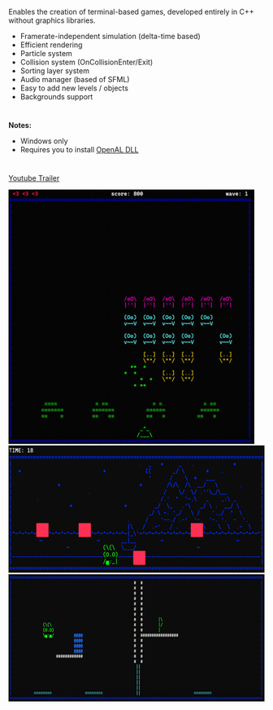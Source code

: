 Enables the creation of terminal-based games, developed entirely in C++ without graphics libraries.

- Framerate-independent simulation (delta-time based)
- Efficient rendering
- Particle system
- Collision system (OnCollisionEnter/Exit)
- Sorting layer system
- Audio manager (based of SFML)
- Easy to add new levels / objects
- Backgrounds support

#
<b>Notes:</b>
- Windows only
- Requires you to install [OpenAL DLL](https://www.openal.org/downloads/)

#
[Youtube Trailer](https://www.youtube.com/watch?v=TqpGVI95oNU&ab_channel=Nicol%C3%B2Bertoli)

<img src="screenshots/screen1.png" style="height:500px; max-width:100%;">
<img src="screenshots/screen2.png" style="height:250px; max-width:100%;">
<img src="screenshots/screen3.png" style="height:250px; max-width:100%;">
